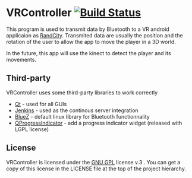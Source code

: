 VRController [![Build Status](http://ci.tjdev.fr/buildStatus/icon?job=VRController)](http://ci.tjdev.fr/job/VRController/)
============

This program is used to transmit data by Bluetooth to a VR android applicaion as [RandCity]. Transmited data are usually the position and the rotation of the user to allow the app to move the player in a 3D world.

In the future, this app will use the kinect to detect the player and its movements.

Third-party
-----------

VRController uses some third-party libraries to work correctly

* [Qt] - used for all GUIs
* [Jenkins] - used as the continous server integration
* [BlueZ] - default linux library for Bluetooth functionnality
* [QProgressIndicator] - add a progress indicator widget (released with LGPL license)

License
-------

VRController is licensed under the [GNU GPL] license v.3 . You can get a copy of this license in the LICENSE file at the top of the project hierarchy.


[Qt]:http://qt-project.org/
[Jenkins]:http://jenkins-ci.org/
[BlueZ]:http://www.bluez.org/
[GNU GPL]:http://www.gnu.org/licenses/gpl-3.0.en.html
[RandCity]:https://github.com/Toutjuste/RandCity
[QProgressIndicator]:https://github.com/mojocorp/QProgressIndicator


